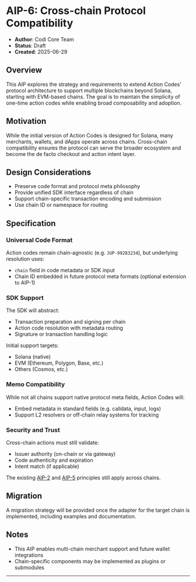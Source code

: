 # AIP-6: Cross-chain Protocol Compatibility

- **Author**: Codi Core Team  
- **Status**: Draft  
- **Created**: 2025-06-29

## Overview

This AIP explores the strategy and requirements to extend Action Codes’ protocol architecture to support multiple blockchains beyond Solana, starting with EVM-based chains. The goal is to maintain the simplicity of one-time action codes while enabling broad composability and adoption.

## Motivation

While the initial version of Action Codes is designed for Solana, many merchants, wallets, and dApps operate across chains. Cross-chain compatibility ensures the protocol can serve the broader ecosystem and become the de facto checkout and action intent layer.

## Design Considerations

- Preserve code format and protocol meta philosophy
- Provide unified SDK interface regardless of chain
- Support chain-specific transaction encoding and submission
- Use chain ID or namespace for routing

## Specification

### Universal Code Format

Action codes remain chain-agnostic (e.g. `JUP-99283234`), but underlying resolution uses:

- `chain` field in code metadata or SDK input
- Chain ID embedded in future protocol meta formats (optional extension to AIP-1)

### SDK Support

The SDK will abstract:

- Transaction preparation and signing per chain
- Action code resolution with metadata routing
- Signature or transaction handling logic

Initial support targets:

- Solana (native)
- EVM (Ethereum, Polygon, Base, etc.)
- Others (Cosmos, etc.)

### Memo Compatibility

While not all chains support native protocol meta fields, Action Codes will:

- Embed metadata in standard fields (e.g. calldata, input, logs)
- Support L2 resolvers or off-chain relay systems for tracking

### Security and Trust

Cross-chain actions must still validate:

- Issuer authority (on-chain or via gateway)
- Code authenticity and expiration
- Intent match (if applicable)

The existing [AIP-2](./aip-2.md) and [AIP-5](./aip-5.md) principles still apply across chains.

## Migration

A migration strategy will be provided once the adapter for the target chain is implemented, including examples and documentation.

## Notes

- This AIP enables multi-chain merchant support and future wallet integrations
- Chain-specific components may be implemented as plugins or submodules

---

